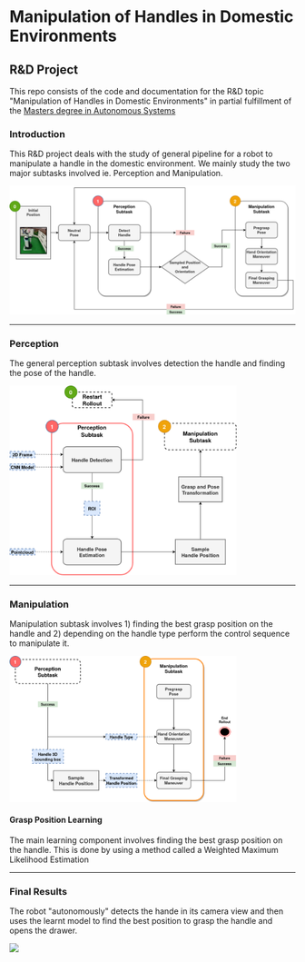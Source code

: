 # Manipulation of Handles in Domestic Environments
## R&D Project

This repo consists of the code and documentation for the R&D topic "Manipulation of Handles in Domestic Environments"
in partial fulfillment of the [Masters degree in Autonomous Systems](https://www.h-brs.de/en/inf/study/master/autonomous-systems)

### Introduction
This R&D project deals with the study of general pipeline for a robot to manipulate a handle in the domestic environment. We mainly study the two major subtasks involved ie. Perception and Manipulation.

<img src="/images/presentation/pipeline-pipeline full.png" width="800"></img>

---
### Perception 
The general perception subtask involves detection the handle and finding the pose of the handle.

<img src="/images/presentation/pipeline-perception.png" width="400">


---
### Manipulation 
Manipulation subtask involves 1) finding the best grasp position on the handle and 2) depending on the handle type perform the control sequence to manipulate it.

<img src="/images/presentation/pipeline-manipulation_2.png " width="400">

#### Grasp Position Learning
The main learning component involves finding the best grasp position on the handle. This is done by using a method called a Weighted Maximum Likelihood Estimation 

---
### Final Results
The robot "autonomously" detects the hande in its camera view and then uses the learnt model to find the best position to grasp the handle and opens the drawer.

![](/images/presentation/Manipulation_lq.gif)
